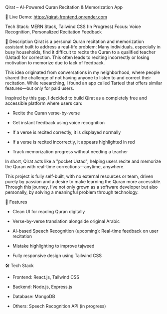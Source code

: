 Qirat – AI-Powered Quran Recitation & Memorization App

🔗 Live Demo: https://qirat-frontend.onrender.com

Tech Stack: MERN Stack, Tailwind CSS (In Progress)
Focus: Voice Recognition, Personalized Recitation Feedback

📌 Description
Qirat is a personal Quran recitation and memorization assistant built to address a real-life problem:
Many individuals, especially in busy households, find it difficult to recite the Quran to a qualified teacher (Ustad) for correction. This often leads to reciting incorrectly or losing motivation to memorize due to lack of feedback.

This idea originated from conversations in my neighborhood, where people shared the challenge of not having anyone to listen to and correct their recitation. While researching, I found an app called Tarteel that offers similar features—but only for paid users.

Inspired by this gap, I decided to build Qirat as a completely free and accessible platform where users can:

- Recite the Quran verse-by-verse

- Get instant feedback using voice recognition

- If a verse is recited correctly, it is displayed normally

- If a verse is recited incorrectly, it appears highlighted in red

- Track memorization progress without needing a teacher

In short, Qirat acts like a "pocket Ustad", helping users recite and memorize the Quran with real-time corrections—anytime, anywhere.

This project is fully self-built, with no external resources or team, driven purely by passion and a desire to make learning the Quran more accessible. Through this journey, I’ve not only grown as a software developer but also personally, by solving a meaningful problem through technology.

🌟 Features

- Clean UI for reading Quran digitally

- Verse-by-verse translation alongside original Arabic

- AI-based Speech Recognition (upcoming): Real-time feedback on user recitation

- Mistake highlighting to improve tajweed

- Fully responsive design using Tailwind CSS

🛠️ Tech Stack

- Frontend: React.js, Tailwind CSS
  
- Backend: Node.js, Express.js

- Database: MongoDB

- Others: Speech Recognition API (in progress)
